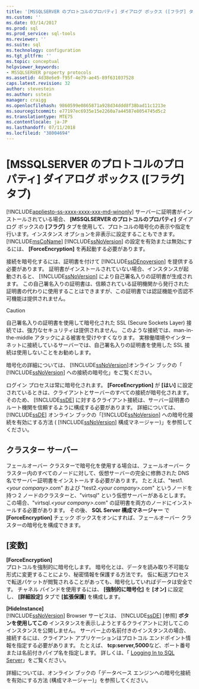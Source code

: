 ```yaml
---
title: '[MSSQLSERVER のプロトコルのプロパティ] ダイアログ ボックス ([フラグ] タブ) | Microsoft Docs'
ms.custom: ''
ms.date: 03/14/2017
ms.prod: sql
ms.prod_service: sql-tools
ms.reviewer: ''
ms.suite: sql
ms.technology: configuration
ms.tgt_pltfrm: ''
ms.topic: conceptual
helpviewer_keywords:
- MSSQLSERVER property protocols
ms.assetid: 4d38e6e9-f95f-4e79-ae45-89f631037528
caps.latest.revision: 32
author: stevestein
ms.author: sstein
manager: craigg
ms.openlocfilehash: 9860599e0865871a928d34ddd8f38bad11c1213e
ms.sourcegitcommit: e77197ec6935e15e2260a7a44587e8054745d5c2
ms.translationtype: MTE75
ms.contentlocale: ja-JP
ms.lasthandoff: 07/11/2018
ms.locfileid: "38004694"
---
```

# <a name="protocols-for-mssqlserver-properties-flags-tab"></a>[MSSQLSERVER のプロトコルのプロパティ] ダイアログ ボックス ([フラグ] タブ)
[!INCLUDE[appliesto-ss-xxxx-xxxx-xxx-md-winonly](../../includes/appliesto-ss-xxxx-xxxx-xxx-md-winonly.md)]
  サーバーに証明書がインストールされている場合、 **[MSSQLSERVER のプロトコルのプロパティ]** ダイアログ ボックスの **[フラグ]** タブを使用して、プロトコルの暗号化の表示や指定を行います。インスタンス オプションを非表示に設定することもできます。 [!INCLUDE[msCoName](../../includes/msconame-md.md)] [!INCLUDE[ssNoVersion](../../includes/ssnoversion-md.md)] の設定を有効または無効にするには、 **[ForceEncryption]** を再起動する必要があります。  
  
 接続を暗号化するには、証明書を付けて [!INCLUDE[ssDEnoversion](../../includes/ssdenoversion-md.md)] を提供する必要があります。 証明書がインストールされていない場合、インスタンスが起動されると、 [!INCLUDE[ssNoVersion](../../includes/ssnoversion-md.md)] により自己署名入りの証明書が生成されます。 この自己署名入りの証明書は、信頼されている証明機関から発行された証明書の代わりに使用することはできますが、この証明書では認証機能や否認不可機能は提供されません。  
  
> [!CAUTION]  
>  自己署名入りの証明書を使用して暗号化された SSL (Secure Sockets Layer) 接続では、強力なセキュリティは提供されません。 このような接続では、man-in-the-middle アタックによる被害を受けやすくなります。 実稼働環境やインターネットに接続しているサーバーでは、自己署名入りの証明書を使用した SSL 接続は使用しないことをお勧めします。  
  
 暗号化の詳細については、 [!INCLUDE[ssNoVersion](../../includes/ssnoversion-md.md)]オンライン ブックの「 [!INCLUDE[ssNoVersion](../../includes/ssnoversion-md.md)] への接続の暗号化」をご覧ください。  
  
 ログイン プロセスは常に暗号化されます。 **[ForceEncryption]** が **[はい]** に設定されているときは、クライアントとサーバーのすべての接続が暗号化されます。そのため、 [!INCLUDE[ssDE](../../includes/ssde-md.md)] に対するクライアント接続は、サーバー証明書のルート機関を信頼するように構成する必要があります。 詳細については、 [!INCLUDE[ssDE](../../includes/ssde-md.md)] オンライン ブックの「[!INCLUDE[ssNoVersion](../../includes/ssnoversion-md.md)] への暗号化接続を有効にする方法 ( [!INCLUDE[ssNoVersion](../../includes/ssnoversion-md.md)] 構成マネージャー)」を参照してください。  
  
## <a name="cluster-servers"></a>クラスター サーバー  
 フェールオーバー クラスターで暗号化を使用する場合は、フェールオーバー クラスター内のすべてのノードに対して、仮想サーバーの完全に修飾された DNS 名でサーバー証明書をインストールする必要があります。 たとえば、"test1.*\<your company>*.com" および "test2.*\<your company>*.com" というノードを持つ 2 ノードのクラスターと、"virtsql" という仮想サーバーがあるとします。この場合、"virtsql.*\<your company>*.com" の証明書を両方のノードにインストールする必要があります。 その後、 **SQL Server 構成マネージャー** で **[ForceEncryption]** チェック ボックスをオンにすれば、フェールオーバー クラスターの暗号化を構成できます。  
  
## <a name="options"></a>[変数]  
 **[ForceEncryption]**  
 プロトコルを強制的に暗号化します。 暗号化とは、データを読み取り不可能な形式に変更することにより、秘密情報を保護する方法です。 仮に転送プロセスで転送パケットが閲覧されることがあっても、暗号化していればデータは安全です。 チャネル バインドを使用するには、 **[強制的に暗号化]** を **[オン]** に設定し、 **[詳細設定]** タブで **[拡張保護]** を構成します。  
  
 **[HideInstance]**  
 [!INCLUDE[ssNoVersion](../../includes/ssnoversion-md.md)] Browser サービスは、 [!INCLUDE[ssDE](../../includes/ssde-md.md)] [参照] **ボタンを使用してこの** インスタンスを表示しようとするクライアントに対してこのインスタンスを公開しません。 サーバー上の名前付きのインスタンスの場合、接続するには、クライアント アプリケーションはプロトコル エンドポイント情報を指定する必要があります。 たとえば、 **tcp:server,5000**など、ポート番号または名前付きパイプ名を指定します。 詳しくは、「 [Logging In to SQL Server](../../database-engine/configure-windows/logging-in-to-sql-server.md)」をご覧ください。  
  
 詳細については、オンライン ブックの「データベース エンジンへの暗号化接続を有効にする方法 (構成マネージャー)」を参照してください。  
  
  
